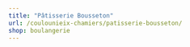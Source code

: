 ```yaml
---
title: "Pâtisserie Bousseton"
url: /coulounieix-chamiers/patisserie-bousseton/
shop: boulangerie
---
```

